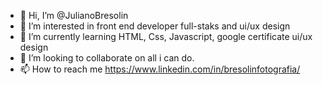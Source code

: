 - 👋 Hi, I’m @JulianoBresolin
- 👀 I’m interested in front end developer full-staks and ui/ux design
- 🌱 I’m currently learning HTML, Css, Javascript,  google certificate ui/ux design 
- 💞️ I’m looking to collaborate on all i can do.
- 📫 How to reach me https://www.linkedin.com/in/bresolinfotografia/

<!---
JulianoBresolin/JulianoBresolin is a ✨ special ✨ repository because its `README.md` (this file) appears on your GitHub profile.
You can click the Preview link to take a look at your changes.
--->
